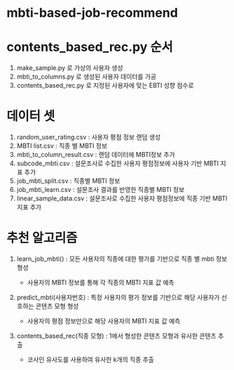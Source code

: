 # mbti-based-job-recommend

# contents_based_rec.py 순서
1. make_sample.py 로 가상의 사용자 생성
2. mbti_to_columns.py 로 생성된 사용자 데이터를 가공
3. contents_based_rec.py 로 지정된 사용자에 맞는 EBTI 성향 점수로 


# 데이터 셋
1. random_user_rating.csv : 사용자 평점 정보 랜덤 생성
2. MBTI list.csv : 직종 별 MBTI 정보
3. mbti_to_column_result.csv : 랜덤 데이터에 MBTI정보 추가
4. subcode_mbti.csv : 설문조사로 수집한 사용자 평점정보에 사용자 기반 MBTI 지표 추가
5. job_mbti_split.csv : 직종별 MBTI 정보
6. job_mbti_learn.csv : 설문조사 결과를 반영한 직종별 MBTI 정보
7. linear_sample_data.csv : 설문조사로 수집한 사용자 평점정보에 직종 기반 MBTI 지표 추가


# 추천 알고리즘
1. learn_job_mbti()
    : 모든 사용자의 직종에 대한 평가를 기반으로 직종 별 mbti 정보 형성
    - 사용자의 MBTI 정보를 통해 각 직종의 MBTI 지표 값 예측

2. predict_mbti(사용자번호) 
    : 특정 사용자의 평가 정보를 기반으로 해당 사용자가 선호하는 콘텐츠 모형 형성
    - 사용자의 평점 정보만으로 해당 사용자의 MBTI 지표 값 예측

3. contents_based_rec(직종 모형) 
    : 1에서 형성한 콘텐츠 모형과 유사한 콘텐츠 추출 
    - 코사인 유사도를 사용하여 유사한 k개의 직종 추출